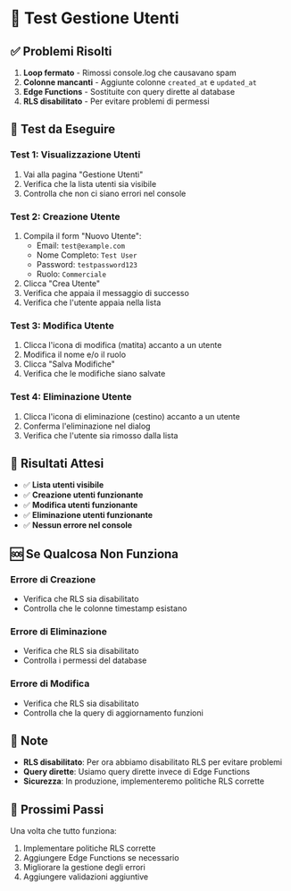 # 🧪 Test Gestione Utenti

## ✅ **Problemi Risolti**

1. **Loop fermato** - Rimossi console.log che causavano spam
2. **Colonne mancanti** - Aggiunte colonne `created_at` e `updated_at`
3. **Edge Functions** - Sostituite con query dirette al database
4. **RLS disabilitato** - Per evitare problemi di permessi

## 🧪 **Test da Eseguire**

### **Test 1: Visualizzazione Utenti**
1. Vai alla pagina "Gestione Utenti"
2. Verifica che la lista utenti sia visibile
3. Controlla che non ci siano errori nel console

### **Test 2: Creazione Utente**
1. Compila il form "Nuovo Utente":
   - Email: `test@example.com`
   - Nome Completo: `Test User`
   - Password: `testpassword123`
   - Ruolo: `Commerciale`
2. Clicca "Crea Utente"
3. Verifica che appaia il messaggio di successo
4. Verifica che l'utente appaia nella lista

### **Test 3: Modifica Utente**
1. Clicca l'icona di modifica (matita) accanto a un utente
2. Modifica il nome e/o il ruolo
3. Clicca "Salva Modifiche"
4. Verifica che le modifiche siano salvate

### **Test 4: Eliminazione Utente**
1. Clicca l'icona di eliminazione (cestino) accanto a un utente
2. Conferma l'eliminazione nel dialog
3. Verifica che l'utente sia rimosso dalla lista

## 🎯 **Risultati Attesi**

- ✅ **Lista utenti visibile**
- ✅ **Creazione utenti funzionante**
- ✅ **Modifica utenti funzionante**
- ✅ **Eliminazione utenti funzionante**
- ✅ **Nessun errore nel console**

## 🆘 **Se Qualcosa Non Funziona**

### **Errore di Creazione**
- Verifica che RLS sia disabilitato
- Controlla che le colonne timestamp esistano

### **Errore di Eliminazione**
- Verifica che RLS sia disabilitato
- Controlla i permessi del database

### **Errore di Modifica**
- Verifica che RLS sia disabilitato
- Controlla che la query di aggiornamento funzioni

## 📝 **Note**

- **RLS disabilitato**: Per ora abbiamo disabilitato RLS per evitare problemi
- **Query dirette**: Usiamo query dirette invece di Edge Functions
- **Sicurezza**: In produzione, implementeremo politiche RLS corrette

## 🚀 **Prossimi Passi**

Una volta che tutto funziona:
1. Implementare politiche RLS corrette
2. Aggiungere Edge Functions se necessario
3. Migliorare la gestione degli errori
4. Aggiungere validazioni aggiuntive
